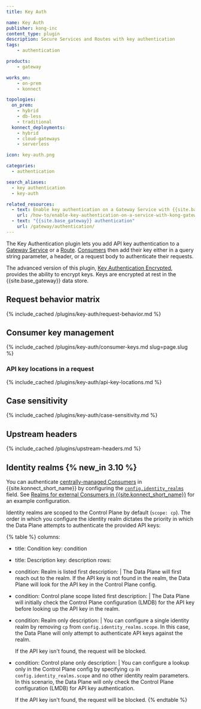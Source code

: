 ```yaml
---
title: Key Auth

name: Key Auth
publisher: kong-inc
content_type: plugin
description: Secure Services and Routes with key authentication
tags:
    - authentication

products:
    - gateway

works_on:
    - on-prem
    - konnect

topologies:
  on_prem:
    - hybrid
    - db-less
    - traditional
  konnect_deployments:
    - hybrid
    - cloud-gateways
    - serverless

icon: key-auth.png

categories:
  - authentication

search_aliases:
  - key authentication
  - key-auth

related_resources:
  - text: Enable key authentication on a Gateway Service with {{site.base_gateway}}
    url: /how-to/enable-key-authentication-on-a-service-with-kong-gateway/
  - text: "{{site.base_gateway}} authentication"
    url: /gateway/authentication/
---
```


The Key Authentication plugin lets you add API key authentication to a [Gateway Service](/gateway/entities/service/) or a [Route](/gateway/entities/route/).
[Consumers](/gateway/entities/consumer/) then add their key either in a query string parameter, a header, or a request body to authenticate their requests.

The advanced version of this plugin, [Key Authentication Encrypted](/plugins/key-auth-enc/), provides the ability to encrypt keys. Keys are encrypted at rest in the {{site.base_gateway}} data store.

## Request behavior matrix

{% include_cached /plugins/key-auth/request-behavior.md %}

## Consumer key management

{% include_cached /plugins/key-auth/consumer-keys.md slug=page.slug %}

### API key locations in a request

{% include_cached /plugins/key-auth/api-key-locations.md %}

## Case sensitivity

{% include_cached /plugins/key-auth/case-sensitivity.md %}

## Upstream headers

{% include_cached /plugins/upstream-headers.md %}

## Identity realms {% new_in 3.10 %}

You can authenticate [centrally-managed Consumers](/gateway/entities/consumer/#centrally-managed-consumers) in {{site.konnect_short_name}} by configuring the [`config.identity_realms`](./reference/#schema--config-identity-realms) field.
See [Realms for external Consumers in {{site.konnect_short_name}}](/plugins/key-auth/examples/identity-realms/) for an example configuration.

Identity realms are scoped to the Control Plane by default (`scope: cp`). 
The order in which you configure the identity realm dictates the priority in which the Data Plane attempts to authenticate the provided API keys:

{% table %}
columns:
  - title: Condition
    key: condition
  - title: Description
    key: description
rows:
  - condition: Realm is listed first
    description: |
      The Data Plane will first reach out to the realm. If the API key is not found in the realm, the Data Plane will look for the API key in the Control Plane config. 
  - condition: Control plane scope listed first
    description: |
      The Data Plane will initially check the Control Plane configuration (LMDB) for the API key before looking up the API key in the realm.
  - condition: Realm only
    description: |
      You can configure a single identity realm by removing `cp` from `config.identity_realms.scope`. In this case, the Data Plane will only attempt to authenticate API keys against the realm. 
      
      If the API key isn't found, the request will be blocked.
  - condition: Control plane only
    description: |
      You can configure a lookup only in the Control Plane config by specifying `cp` in `config.identity_realms.scope` and no other identity realm parameters. In this scenario, the Data Plane will only check the Control Plane configuration (LMDB) for API key authentication. 
      
      If the API key isn't found, the request will be blocked.
{% endtable %}